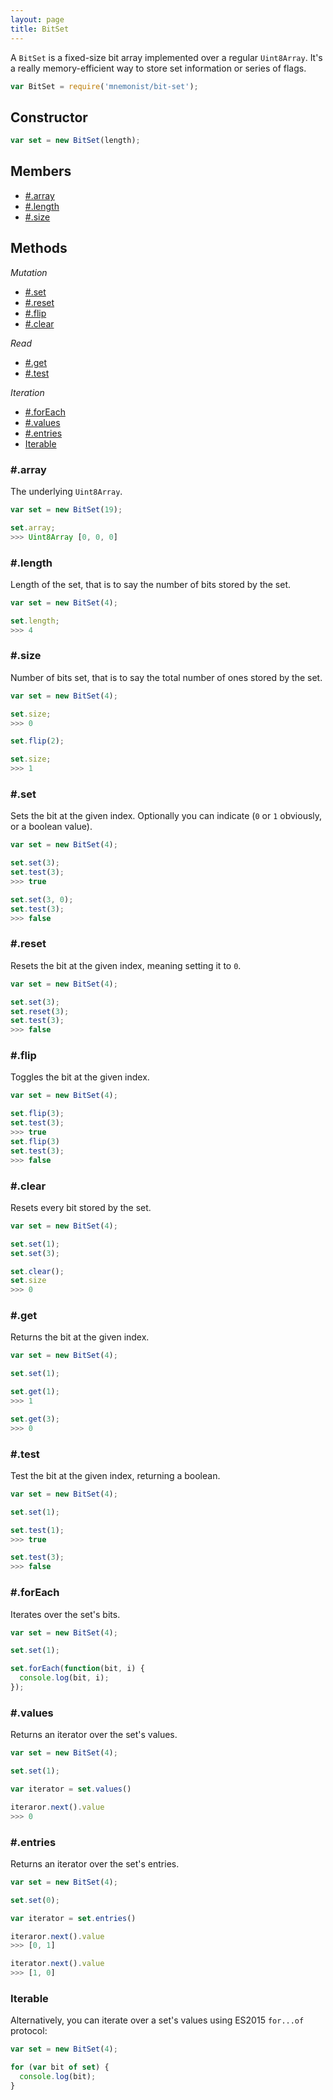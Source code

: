 ```yaml
---
layout: page
title: BitSet
---
```


A `BitSet` is a fixed-size bit array implemented over a regular `Uint8Array`. It's a really memory-efficient way to store set information or series of flags.


```js
var BitSet = require('mnemonist/bit-set');
```

## Constructor

```js
var set = new BitSet(length);
```

## Members

* [#.array](#array)
* [#.length](#length)
* [#.size](#size)

## Methods

*Mutation*

* [#.set](#set)
* [#.reset](#reset)
* [#.flip](#flip)
* [#.clear](#clear)

*Read*

* [#.get](#get)
* [#.test](#test)

*Iteration*

* [#.forEach](#foreach)
* [#.values](#values)
* [#.entries](#entries)
* [Iterable](#iterable)

### #.array

The underlying `Uint8Array`.

```js
var set = new BitSet(19);

set.array;
>>> Uint8Array [0, 0, 0]
```

### #.length

Length of the set, that is to say the number of bits stored by the set.

```js
var set = new BitSet(4);

set.length;
>>> 4
```

### #.size

Number of bits set, that is to say the total number of ones stored by the set.

```js
var set = new BitSet(4);

set.size;
>>> 0

set.flip(2);

set.size;
>>> 1
```

### #.set

Sets the bit at the given index. Optionally you can indicate (`0` or `1` obviously, or a boolean value).

```js
var set = new BitSet(4);

set.set(3);
set.test(3);
>>> true

set.set(3, 0);
set.test(3);
>>> false
```

### #.reset

Resets the bit at the given index, meaning setting it to `0`.

```js
var set = new BitSet(4);

set.set(3);
set.reset(3);
set.test(3);
>>> false
```

### #.flip

Toggles the bit at the given index.

```js
var set = new BitSet(4);

set.flip(3);
set.test(3);
>>> true
set.flip(3)
set.test(3);
>>> false
```

### #.clear

Resets every bit stored by the set.

```js
var set = new BitSet(4);

set.set(1);
set.set(3);

set.clear();
set.size
>>> 0
```

### #.get

Returns the bit at the given index.

```js
var set = new BitSet(4);

set.set(1);

set.get(1);
>>> 1

set.get(3);
>>> 0
```

### #.test

Test the bit at the given index, returning a boolean.

```js
var set = new BitSet(4);

set.set(1);

set.test(1);
>>> true

set.test(3);
>>> false
```

### #.forEach

Iterates over the set's bits.

```js
var set = new BitSet(4);

set.set(1);

set.forEach(function(bit, i) {
  console.log(bit, i);
});
```

### #.values

Returns an iterator over the set's values.

```js
var set = new BitSet(4);

set.set(1);

var iterator = set.values()

iteraror.next().value
>>> 0
```

### #.entries

Returns an iterator over the set's entries.

```js
var set = new BitSet(4);

set.set(0);

var iterator = set.entries()

iteraror.next().value
>>> [0, 1]

iterator.next().value
>>> [1, 0]
```

### Iterable

Alternatively, you can iterate over a set's values using ES2015 `for...of` protocol:

```js
var set = new BitSet(4);

for (var bit of set) {
  console.log(bit);
}
```
